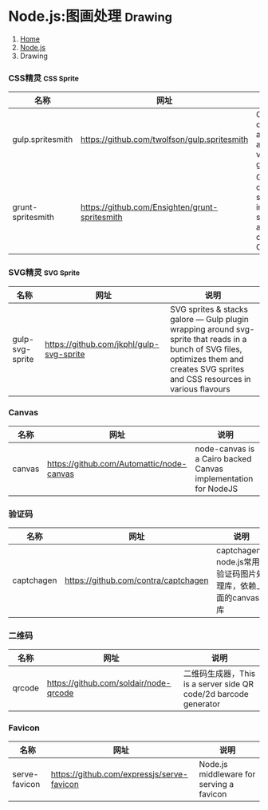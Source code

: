 # Node.js:图画处理 <small>Drawing</small>

<ol class="breadcrumb"><li><a href="/">Home</a></li><li><a href="/server/nodejs/overview.md">Node.js</a></li><li class="active">Drawing</li></ol>

### CSS精灵 <small>CSS Sprite</small>
|名称|网址|说明|
|------|------|------|
|gulp.spritesmith|https://github.com/twolfson/gulp.spritesmith|Convert a set of images into a spritesheet and CSS variables via gulp|
|grunt-spritesmith|https://github.com/Ensighten/grunt-spritesmith|Grunt task for converting a set of images into a spritesheet and corresponding CSS variables|

### SVG精灵 <small>SVG Sprite</small>
|名称|网址|说明|
|------|------|------|
|gulp-svg-sprite|https://github.com/jkphl/gulp-svg-sprite|SVG sprites & stacks galore — Gulp plugin wrapping around svg-sprite that reads in a bunch of SVG files, optimizes them and creates SVG sprites and CSS resources in various flavours|

### Canvas
|名称|网址|说明|
|------|------|------|
|canvas|https://github.com/Automattic/node-canvas|node-canvas is a Cairo backed Canvas implementation for NodeJS|

### 验证码
|名称|网址|说明|
|------|------|------|
|captchagen|https://github.com/contra/captchagen|captchagen-node.js常用验证码图片处理库，依赖上面的canvas库|

### 二维码
|名称|网址|说明|
|------|------|------|
|qrcode|https://github.com/soldair/node-qrcode|二维码生成器，This is a server side QR code/2d barcode generator|

### Favicon
|名称|网址|说明|
|------|------|------|
|serve-favicon|https://github.com/expressjs/serve-favicon|Node.js middleware for serving a favicon|

